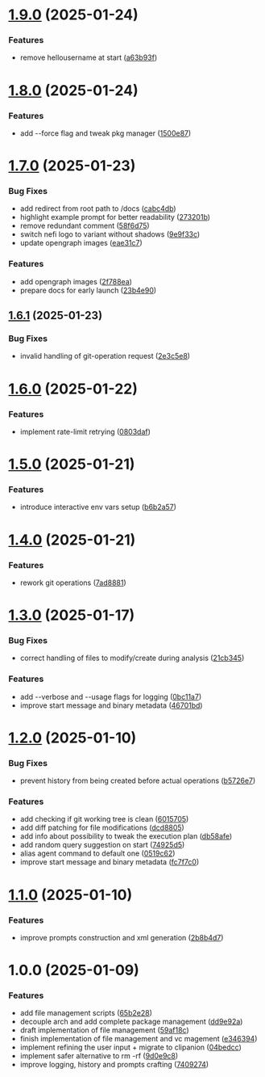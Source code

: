 # [1.9.0](https://github.com/Blazity/nefi/compare/v1.8.0...v1.9.0) (2025-01-24)


### Features

* remove hellousername at start ([a63b93f](https://github.com/Blazity/nefi/commit/a63b93f30773e90d464c5ae80cc037518fc0b3b3))

# [1.8.0](https://github.com/Blazity/nefi/compare/v1.7.0...v1.8.0) (2025-01-24)


### Features

* add --force flag and tweak pkg manager ([1500e87](https://github.com/Blazity/nefi/commit/1500e87289b101b6bb5aa07f92ac5189848f7093))

# [1.7.0](https://github.com/Blazity/nefi/compare/v1.6.1...v1.7.0) (2025-01-23)


### Bug Fixes

* add redirect from root path to /docs ([cabc4db](https://github.com/Blazity/nefi/commit/cabc4db557ed4bcd6d3f8e553716899ff150b42e))
* highlight example prompt for better readability ([273201b](https://github.com/Blazity/nefi/commit/273201b81ab6ad10bcd6c930ed41cc212b20f808))
* remove redundant comment ([58f6d75](https://github.com/Blazity/nefi/commit/58f6d75879a3e1fe098be18d0eacce2b4a601349))
* switch nefi logo to variant without shadows ([9e9f33c](https://github.com/Blazity/nefi/commit/9e9f33cd8de7a7e575ff0aee127e9649357ecc7b))
* update opengraph images ([eae31c7](https://github.com/Blazity/nefi/commit/eae31c7fc8ffdcbd6787ad6ea0e52a0591e6e889))


### Features

* add opengraph images ([2f788ea](https://github.com/Blazity/nefi/commit/2f788ea62a412bdd91aa47d4f0b794b866e5f26e))
* prepare docs for early launch ([23b4e90](https://github.com/Blazity/nefi/commit/23b4e90940eb6429e104b8ef3a88dc3742346c64))

## [1.6.1](https://github.com/Blazity/nefi/compare/v1.6.0...v1.6.1) (2025-01-23)


### Bug Fixes

* invalid handling of git-operation request ([2e3c5e8](https://github.com/Blazity/nefi/commit/2e3c5e8b84f8312fa5f2f769505343dc27ea3de4))

# [1.6.0](https://github.com/Blazity/nefi/compare/v1.5.0...v1.6.0) (2025-01-22)


### Features

* implement rate-limit retrying ([0803daf](https://github.com/Blazity/nefi/commit/0803dafa529cbeb9df15db4fc3f866235fd8085c))

# [1.5.0](https://github.com/Blazity/nefi/compare/v1.4.0...v1.5.0) (2025-01-21)


### Features

* introduce interactive env vars setup ([b6b2a57](https://github.com/Blazity/nefi/commit/b6b2a571885abe0994ad5960e2b0db5ebc8d4cda))

# [1.4.0](https://github.com/Blazity/nefi/compare/v1.3.0...v1.4.0) (2025-01-21)


### Features

* rework git operations ([7ad8881](https://github.com/Blazity/nefi/commit/7ad88816b608e0fa52fcd3df251bf625f6fa2954))

# [1.3.0](https://github.com/Blazity/nefi/compare/v1.2.0...v1.3.0) (2025-01-17)


### Bug Fixes

* correct handling of files to modify/create during analysis ([21cb345](https://github.com/Blazity/nefi/commit/21cb3450c0b2b877f1016241d844c8b838770d76))


### Features

* add --verbose and --usage flags for logging ([0bc11a7](https://github.com/Blazity/nefi/commit/0bc11a78aab94b4fd490f540ff5b072c022cbca5))
* improve start message and binary metadata ([46701bd](https://github.com/Blazity/nefi/commit/46701bdc2193c2250abac4d7127e8fd4e6c9d797))

# [1.2.0](https://github.com/Blazity/nefi/compare/v1.1.0...v1.2.0) (2025-01-10)


### Bug Fixes

* prevent history from being created before actual operations ([b5726e7](https://github.com/Blazity/nefi/commit/b5726e7b46463c8e29a1f1687ead166827acea6c))


### Features

* add checking if git working tree is clean ([6015705](https://github.com/Blazity/nefi/commit/6015705eb7b9e378b3c18ed121b323ac44953839))
* add diff patching for file modifications ([dcd8805](https://github.com/Blazity/nefi/commit/dcd880588d6f07e0f22a15e184ecb1823637f23a))
* add info about possibility to tweak the execution plan ([db58afe](https://github.com/Blazity/nefi/commit/db58afee23a3667bd1b860097546c87cd1b923ee))
* add random query suggestion on start ([74925d5](https://github.com/Blazity/nefi/commit/74925d573bde49a814debe7ff3764758c12afb73))
* alias agent command to default one ([0519c62](https://github.com/Blazity/nefi/commit/0519c62732dcaa000e66562c6603659e764f63be))
* improve start message and binary metadata ([fc7f7c0](https://github.com/Blazity/nefi/commit/fc7f7c0b592e8baf3237d69466b9d72bffaed10a))

# [1.1.0](https://github.com/Blazity/nefi/compare/v1.0.0...v1.1.0) (2025-01-10)


### Features

* improve prompts construction and xml generation ([2b8b4d7](https://github.com/Blazity/nefi/commit/2b8b4d778c6f5389d72159d66568d75177a8e28f))

# 1.0.0 (2025-01-09)


### Features

* add file management scripts ([65b2e28](https://github.com/Blazity/nefi/commit/65b2e28b2056ed57b3050ecfb89796b37398d93d))
* decouple arch and add complete package management ([dd9e92a](https://github.com/Blazity/nefi/commit/dd9e92ac566b50882f6d6900662d2bb9d6b6b0e0))
* draft implementation of file management ([59af18c](https://github.com/Blazity/nefi/commit/59af18cc5acca67667beea2928af95f7015efa4c))
* finish implementation of file management and vc magement ([e346394](https://github.com/Blazity/nefi/commit/e34639481fa20627aa63e89fdd1f96aa4aba9f01))
* implement refining the user input + migrate to clipanion ([04bedcc](https://github.com/Blazity/nefi/commit/04bedcc12c52964e9ad5be8bfbb824b7d5202e5b))
* implement safer alternative to rm -rf ([9d0e9c8](https://github.com/Blazity/nefi/commit/9d0e9c84a1a0ebc0ae40fac89241f4c8392f5211))
* improve logging, history and prompts crafting ([7409274](https://github.com/Blazity/nefi/commit/740927461ffecacfed1413231aeaed574b4f21af))
